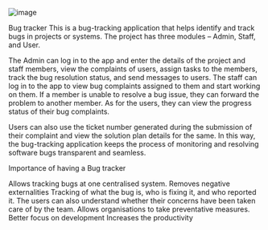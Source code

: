 ![image](https://github.com/1405Aditya/scaler-open-source-september-challenge/assets/113413023/4090b5fa-90ba-4cd5-86a9-e71af42de3c1)

Bug tracker
This is a bug-tracking application that helps identify and track bugs in projects or systems. The project has three modules – Admin, Staff, and User.

The Admin can log in to the app and enter the details of the project and staff members, view the complaints of users, assign tasks to the members, track the bug resolution status, and send messages to users. The staff can log in to the app to view bug complaints assigned to them and start working on them. If a member is unable to resolve a bug issue, they can forward the problem to another member. As for the users, they can view the progress status of their bug complaints.

Users can also use the ticket number generated during the submission of their complaint and view the solution plan details for the same. In this way, the bug-tracking application keeps the process of monitoring and resolving software bugs transparent and seamless. 

Importance of having a Bug tracker

Allows tracking bugs at one centralised system.
Removes negative externalities
Tracking of what the bug is, who is fixing it, and who reported it.
The users can also understand whether their concerns have been taken care of by the team.
Allows organisations to take preventative measures.
Better focus on development 
Increases the productivity
